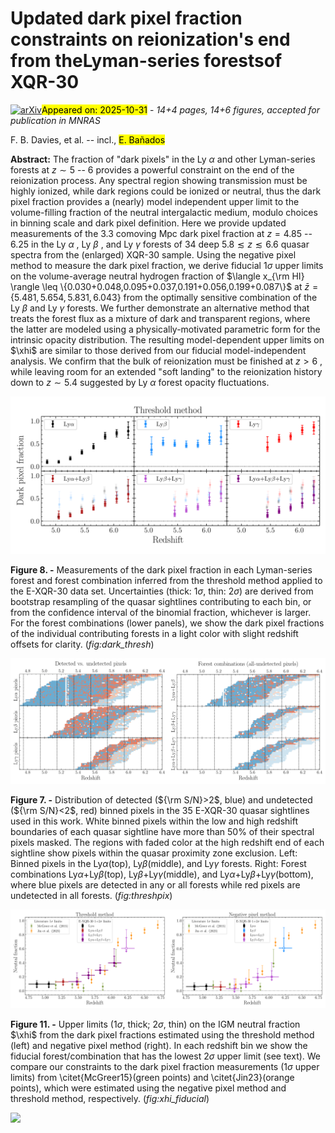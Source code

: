 <div class="macros" style="visibility:hidden;">
$\newcommand{\ensuremath}{}$
$\newcommand{\xspace}{}$
$\newcommand{\object}[1]{\texttt{#1}}$
$\newcommand{\farcs}{{.}''}$
$\newcommand{\farcm}{{.}'}$
$\newcommand{\arcsec}{''}$
$\newcommand{\arcmin}{'}$
$\newcommand{\ion}[2]{#1#2}$
$\newcommand{\textsc}[1]{\textrm{#1}}$
$\newcommand{\hl}[1]{\textrm{#1}}$
$\newcommand{\footnote}[1]{}$
$\newcommand{\xhi}{\langle x_{\rm HI} \rangle}$
$\newcommand{\noop}[1]$
$\newcommand{\thebibliography}{\DeclareRobustCommand{\VAN}[3]{##3}\VANthebibliography}$
$\newcommand\mn{@urlcharsother}$
$\newcommand\mn{@doi}$
$\newcommand\mn{@doi@}$
$\newcommand\mn{@eprint#1#2}$
$\newcommand\mn{@eprint@arXiv#1}$
$\newcommand\mn{@eprint@dblp#1}$
$\newcommand\mn{@eprint@#1:#2:#3:#4}$
$\newcommand{\@}{tempa}$
$\newcommand{\@}{tempa }$
$\newcommand{\@}{tempb }$
$\newcommand{\@}{tempc$
$  }$
$\newcommand{\@}{tempb }$</div>



<div id="title">

# Updated dark pixel fraction constraints on reionization's end from theLyman-series forestsof XQR-30

</div>
<div id="comments">

[![arXiv](https://img.shields.io/badge/arXiv-2510.25829-b31b1b.svg)](https://arxiv.org/abs/2510.25829)<mark>Appeared on: 2025-10-31</mark> -  _14+4 pages, 14+6 figures, accepted for publication in MNRAS_

</div>
<div id="authors">

F. B. Davies, et al. -- incl., <mark>E. Bañados</mark>

</div>
<div id="abstract">

**Abstract:** The fraction of "dark pixels" in the Ly $\alpha$ and other Lyman-series forests at $z\sim5$ -- $6$ provides a powerful constraint on the end of the reionization process. Any spectral region showing transmission must be highly ionized, while dark regions could be ionized or neutral, thus the dark pixel fraction provides a (nearly) model independent upper limit to the volume-filling fraction of the neutral intergalactic medium, modulo choices in binning scale and dark pixel definition. Here we provide updated measurements of the 3.3 comoving Mpc dark pixel fraction at $z=4.85$ -- $6.25$ in the Ly $\alpha$ , Ly $\beta$ , and Ly $\gamma$ forests of $34$ deep $5.8 \lesssim z\lesssim6.6$ quasar spectra from the (enlarged) XQR-30 sample. Using the negative pixel method to measure the dark pixel fraction, we derive fiducial $1\sigma$ upper limits on the volume-average neutral hydrogen fraction of $\langle x_{\rm HI} \rangle \leq \{0.030+0.048,0.095+0.037,0.191+0.056,0.199+0.087\}$ at $\bar{z}=\{5.481,5.654,5.831,6.043\}$ from the optimally sensitive combination of the Ly $\beta$ and Ly $\gamma$ forests. We further demonstrate an alternative method that treats the forest flux as a mixture of dark and transparent regions, where the latter are modeled using a physically-motivated parametric form for the intrinsic opacity distribution. The resulting model-dependent upper limits on $\xhi$ are similar to those derived from our fiducial model-independent analysis. We confirm that the bulk of reionization must be finished at $z>6$ , while leaving room for an extended "soft landing" to the reionization history down to $z\sim5.4$ suggested by Ly $\alpha$ forest opacity fluctuations.

</div>

<div id="div_fig1">

<img src="tmp_2510.25829/./xhi_thresh_allforest.png" alt="Fig8" width="100%"/>

**Figure 8. -** Measurements of the dark pixel fraction in each Lyman-series forest and forest combination inferred from the threshold method applied to the E-XQR-30 data set. Uncertainties (thick: 1$\sigma$, thin: 2$\sigma$) are derived from bootstrap resampling of the quasar sightlines contributing to each bin, or from the confidence interval of the binomial fraction, whichever is larger. For the forest combinations (lower panels), we show the dark pixel fractions of the individual contributing forests in a light color with slight redshift offsets for clarity. (*fig:dark_thresh*)

</div>
<div id="div_fig2">

<img src="tmp_2510.25829/./threshpix_abg.png" alt="Fig7.1" width="50%"/><img src="tmp_2510.25829/./threshpix_combo.png" alt="Fig7.2" width="50%"/>

**Figure 7. -** Distribution of detected (${\rm S/N}>2$, blue) and undetected (${\rm S/N}<2$, red) binned pixels in the $35$ E-XQR-30 quasar sightlines used in this work. White binned pixels within the low and high redshift boundaries of each quasar sightline have more than 50\% of their spectral pixels masked. The regions with faded color at the high redshift end of each sightline show pixels within the quasar proximity zone exclusion. Left: Binned pixels in the Ly$\alpha$(top), Ly$\beta$(middle), and Ly$\gamma$ forests. Right: Forest combinations Ly$\alpha+$Ly$\beta$(top), Ly$\beta+$Ly$\gamma$(middle), and Ly$\alpha+$Ly$\beta+$Ly$\gamma$(bottom), where blue pixels are detected in any or all forests while red pixels are undetected in all forests. (*fig:threshpix*)

</div>
<div id="div_fig3">

<img src="tmp_2510.25829/./xhi_thresh_fiducial.png" alt="Fig11.1" width="50%"/><img src="tmp_2510.25829/./xhi_negpix_fiducial.png" alt="Fig11.2" width="50%"/>

**Figure 11. -** Upper limits ($1\sigma$, thick; $2\sigma$, thin) on the IGM neutral fraction $\xhi$ from the dark pixel fractions estimated using the threshold method (left) and negative pixel method (right). In each redshift bin we show the fiducial forest/combination that has the lowest $2\sigma$ upper limit (see text). We compare our constraints to the dark pixel fraction measurements ($1\sigma$ upper limits) from \citet{McGreer15}(green points) and \citet{Jin23}(orange points), which were estimated using the negative pixel method and threshold method, respectively. (*fig:xhi_fiducial*)

</div><div id="qrcode"><img src=https://api.qrserver.com/v1/create-qr-code/?size=100x100&data="https://arxiv.org/abs/2510.25829"></div>